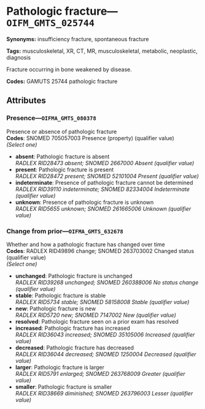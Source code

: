 # Pathologic fracture—`OIFM_GMTS_025744`

**Synonyms:** insufficiency fracture, spontaneous fracture

**Tags:** musculoskeletal, XR, CT, MR, musculoskeletal, metabolic, neoplastic, diagnosis

Fracture occurring in bone weakened by disease.

**Codes:** GAMUTS 25744 pathologic fracture

## Attributes

### Presence—`OIFMA_GMTS_080378`

Presence or absence of pathologic fracture  
**Codes**: SNOMED 705057003 Presence (property) (qualifier value)  
*(Select one)*

- **absent**: Pathologic fracture is absent  
_RADLEX RID28473 absent; SNOMED 2667000 Absent (qualifier value)_
- **present**: Pathologic fracture is present  
_RADLEX RID28472 present; SNOMED 52101004 Present (qualifier value)_
- **indeterminate**: Presence of pathologic fracture cannot be determined  
_RADLEX RID39110 indeterminate; SNOMED 82334004 Indeterminate (qualifier value)_
- **unknown**: Presence of pathologic fracture is unknown  
_RADLEX RID5655 unknown; SNOMED 261665006 Unknown (qualifier value)_

### Change from prior—`OIFMA_GMTS_632678`

Whether and how a pathologic fracture has changed over time  
**Codes**: RADLEX RID49896 change; SNOMED 263703002 Changed status (qualifier value)  
*(Select one)*

- **unchanged**: Pathologic fracture is unchanged  
_RADLEX RID39268 unchanged; SNOMED 260388006 No status change (qualifier value)_
- **stable**: Pathologic fracture is stable  
_RADLEX RID5734 stable; SNOMED 58158008 Stable (qualifier value)_
- **new**: Pathologic fracture is new  
_RADLEX RID5720 new; SNOMED 7147002 New (qualifier value)_
- **resolved**: Pathologic fracture seen on a prior exam has resolved  
- **increased**: Pathologic fracture has increased  
_RADLEX RID36043 increased; SNOMED 35105006 Increased (qualifier value)_
- **decreased**: Pathologic fracture has decreased  
_RADLEX RID36044 decreased; SNOMED 1250004 Decreased (qualifier value)_
- **larger**: Pathologic fracture is larger  
_RADLEX RID5791 enlarged; SNOMED 263768009 Greater (qualifier value)_
- **smaller**: Pathologic fracture is smaller  
_RADLEX RID38669 diminished; SNOMED 263796003 Lesser (qualifier value)_